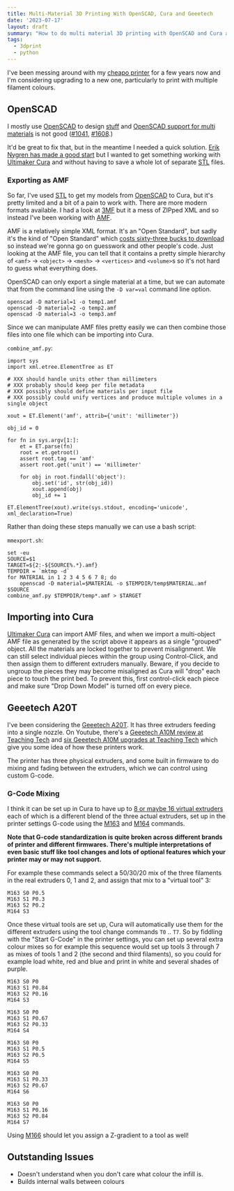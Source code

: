 ```yaml
---
title: Multi-Material 3D Printing With OpenSCAD, Cura and Geeetech
date: '2023-07-17'
layout: draft
summary: "How to do multi material 3D printing with OpenSCAD and Cura and a Geeetech A20T"
tags:
  - 3dprint
  - python
---
```


I've been messing around with my [cheapo printer](/art/aldi-coccoon-3d-printer/)
for a few years now and I'm considering upgrading to a new one, particularly to
print with multiple filament colours.

## OpenSCAD

I mostly use [OpenSCAD](https://openscad.org/) to design
[stuff](https://github.com/nickzoic/models3d/) and
[OpenSCAD support for multi materials](https://github.com/openscad/openscad/wiki/Multi-material-support)
is not good ([#1041](https://github.com/openscad/openscad/issues/1041),
[#1608](https://github.com/openscad/openscad/issues/1608).)

It'd be great to fix that, but in the meantime I needed a quick solution.
[Erik Nygren has made a good start](https://erik.nygren.org/2018-3dprint-multicolor-openscad.html)
but I wanted to get something working with
[Ultimaker Cura](https://ultimaker.com/software/ultimaker-cura/) and
without having to save a whole lot of separate 
[STL](https://en.wikipedia.org/wiki/STL_%28file_format%29) files.

### Exporting as AMF

So far, I've used [STL](https://en.wikipedia.org/wiki/STL_%28file_format%29)
to get my models from [OpenSCAD](https://openscad.org)
to Cura, but it's pretty limited and a bit of a pain to work with.
There are more modern formats available.
I had a look at [3MF](https://en.wikipedia.org/wiki/3D_Manufacturing_Format)
but it a mess of ZIPped XML and so instead I've been working with
[AMF](https://en.wikipedia.org/wiki/Additive_manufacturing_file_format).

AMF is a relatively simple XML format.  It's an "Open Standard", but sadly
it's the kind of "Open Standard" which
[costs sixty-three bucks to download](https://www.astm.org/f2915-20.html)
so instead we're gonna go on guesswork and other people's code.
Just looking at the AMF file, you can tell that it contains a pretty
simple hierarchy of `<amf>` -> `<object>` -> `<mesh>` -> `<vertices>` and `<volume>`s
so it's not hard to guess what everything does.

OpenSCAD can only export a single material at a time, but we can automate that 
from the command line using the `-D var=val` command line option.

```
openscad -D material=1 -o temp1.amf
openscad -D material=2 -o temp2.amf
openscad -D material=3 -o temp3.amf
```

Since we can manipulate AMF files pretty easily we can then combine those files
into one file which can be importing into Cura.

`combine_amf.py`:
```
import sys
import xml.etree.ElementTree as ET

# XXX should handle units other than millimeters
# XXX probably should keep per file metadata
# XXX possibly should define materials per input file
# XXX possibly could unify vertices and produce multiple volumes in a single object

xout = ET.Element('amf', attrib={'unit': 'millimeter'})

obj_id = 0

for fn in sys.argv[1:]:
    et = ET.parse(fn)
    root = et.getroot()
    assert root.tag == 'amf'
    assert root.get('unit') == 'millimeter'

    for obj in root.findall('object'):
        obj.set('id', str(obj_id))
        xout.append(obj)
        obj_id += 1

ET.ElementTree(xout).write(sys.stdout, encoding='unicode', xml_declaration=True)
```

Rather than doing these steps manually we can use a bash script:

`mmexport.sh`:
```
set -eu
SOURCE=$1
TARGET=${2:-${SOURCE%.*}.amf}
TEMPDIR = `mktmp -d`
for MATERIAL in 1 2 3 4 5 6 7 8; do
    openscad -D material=$MATERIAL -o $TEMPDIR/temp$MATERIAL.amf $SOURCE
combine_amf.py $TEMPDIR/temp*.amf > $TARGET
```

## Importing into Cura

[Ultimaker Cura](https://ultimaker.com/software/ultimaker-cura/) can import AMF
files, and when we import a multi-object AMF file as generated by the script
above it appears as a single "grouped" object.  All the materials are locked
together to prevent misalignment.  We can still select individual pieces within
the group using Control-Click, and then assign them to different extruders
manually.
Beware, if you decide to ungroup the pieces they may become misaligned as Cura
will "drop" each piece to touch the print bed.  To prevent this, first control-click
each piece and make sure "Drop Down Model" is turned off on every piece.

## Geeetech A20T

I've been considering the
[Geeetech A20T](https://www.geeetech.com/geeetech-a20t-triple-color-mixing-filament-detector-breakingresuming-250x250x250mm-p-1108.html).
It has three extruders feeding into a single nozzle.
On Youtube, there's a 
[Geeetech A10M review at Teaching Tech](https://www.youtube.com/watch?v=AbZhNvMM4Os)
and [six Geeetech A10M upgrades at Teaching Tech](https://www.youtube.com/watch?v=8o--HmfZ57I)
which give you some idea of how these printers work.

The printer has three physical extruders, and some built in
firmware to do mixing and fading between the extruders, which
we can control using custom G-code.

### G-Code Mixing

I think it can be set up in Cura to have up to
[8 or maybe 16 virtual extruders](https://community.ultimaker.com/topic/41834-can-i-add-more-than-8-extruders-in-cura/)
each of which is a different blend of the three actual extruders, 
set up in the printer settings G-code using the 
[M163](https://marlinfw.org/docs/gcode/M163.html) and
[M164](https://marlinfw.org/docs/gcode/M164.html)
commands. 

**Note that G-code standardization is quite broken across
different brands of printer and different firmwares.  There's 
multiple interpretations of even basic stuff like tool
changes and lots of optional features which your printer
may or may not support.**

For example these commands select a 50/30/20 mix of the three
filaments in the real extruders 0, 1 and 2, and assign that
mix to a "virtual tool" 3:

```
M163 S0 P0.5
M163 S1 P0.3
M163 S2 P0.2
M164 S3
```

Once these virtual tools are set up, Cura will automatically
use them for the different extruders using the tool change
commands `T0` .. `T7`.  So by fiddling with the "Start G-Code"
in the printer settings, you can set up several extra
colour mixes so for example this sequence would set up
tools 3 through 7 as mixes of tools 1 and 2 (the second
and third filaments), so you could for example load white,
red and blue and print in white and several shades of purple.

```
M163 S0 P0
M163 S1 P0.84
M163 S2 P0.16
M164 S3

M163 S0 P0
M163 S1 P0.67
M163 S2 P0.33
M164 S4

M163 S0 P0
M163 S1 P0.5
M163 S2 P0.5
M164 S5

M163 S0 P0
M163 S1 P0.33
M163 S2 P0.67
M164 S6

M163 S0 P0
M163 S1 P0.16
M163 S2 P0.84
M164 S7
```

Using [M166](https://marlinfw.org/docs/gcode/M166.html)
should let you assign a Z-gradient to a tool as well!

## Outstanding Issues

* Doesn't understand when you don't care what colour the infill is.
* Builds internal walls between colours


